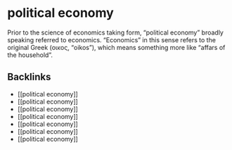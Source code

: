 # political economy

Prior to the science of economics taking form, &ldquo;political economy&rdquo; broadly speaking referred to economics. &ldquo;Economics&rdquo; in this sense refers to the original Greek (οικος, &ldquo;oikos&rdquo;), which means something more like &ldquo;affars of the household&rdquo;.


<a id="org41ea70c"></a>

## Backlinks

-   [[political economy]]
-   [[political economy]]
-   [[political economy]]
-   [[political economy]]
-   [[political economy]]
-   [[political economy]]
-   [[political economy]]
